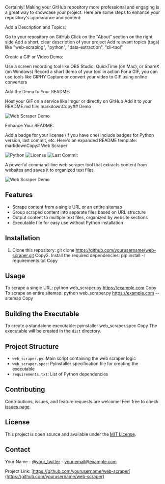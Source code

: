 Certainly! Making your GitHub repository more professional and engaging is a great way to showcase your project. Here are some steps to enhance your repository's appearance and content:

Add a Description and Topics:

Go to your repository on GitHub
Click on the "About" section on the right side
Add a short, clear description of your project
Add relevant topics (tags) like "web-scraping", "python", "data-extraction", "cli-tool"


Create a GIF or Video Demo:

Use a screen recording tool like OBS Studio, QuickTime (on Mac), or ShareX (on Windows)
Record a short demo of your tool in action
For a GIF, you can use tools like GIPHY Capture or convert your video to GIF using online converters


Add the Demo to Your README:

Host your GIF on a service like Imgur or directly on GitHub
Add it to your README.md file:
markdownCopy## Demo

![Web Scraper Demo](link-to-your-gif)



Enhance Your README:

Add a badge for your license (if you have one)
Include badges for Python version, last commit, etc.
Here's an expanded README template:
markdownCopy# Web Scraper

![Python](https://img.shields.io/badge/Python-3.9%2B-blue)
![License](https://img.shields.io/badge/License-MIT-green)
![Last Commit](https://img.shields.io/github/last-commit/yourusername/web-scraper)

A powerful command-line web scraper tool that extracts content from websites and saves it to organized text files.

![Web Scraper Demo](link-to-your-gif)

## Features

- Scrape content from a single URL or an entire sitemap
- Group scraped content into separate files based on URL structure
- Output content to multiple text files, organized by website sections
- Executable file for easy use without Python installation

## Installation

1. Clone this repository:
git clone https://github.com/yourusername/web-scraper.git
Copy2. Install the required dependencies:
pip install -r requirements.txt
Copy
## Usage

To scrape a single URL:
python web_scraper.py https://example.com
Copy
To scrape an entire sitemap:
python web_scraper.py https://example.com --sitemap
Copy
## Building the Executable

To create a standalone executable:
pyinstaller web_scraper.spec
Copy
The executable will be created in the `dist` directory.

## Project Structure

- `web_scraper.py`: Main script containing the web scraper logic
- `web_scraper.spec`: PyInstaller specification file for creating the executable
- `requirements.txt`: List of Python dependencies

## Contributing

Contributions, issues, and feature requests are welcome! Feel free to check [issues page](link-to-issues-page).

## License

This project is open source and available under the [MIT License](LICENSE).

## Contact

Your Name - [@your_twitter](https://twitter.com/your_twitter) - your.email@example.com

Project Link: [https://github.com/yourusername/web-scraper](https://github.com/yourusername/web-scraper)



